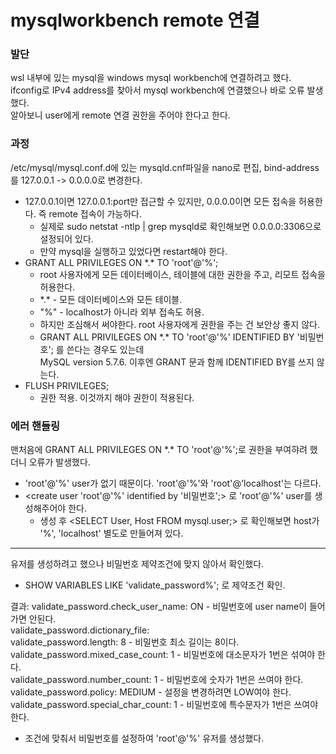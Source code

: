 # mysqlworkbench remote 연결

### 발단
wsl 내부에 있는 mysql을 windows mysql workbench에 연결하려고 했다.   
ifconfig로 IPv4 address를 찾아서 mysql workbench에 연결했으나 바로 오류 발생했다.   
알아보니 user에게 remote 연결 권한을 주어야 한다고 한다.

### 과정
/etc/mysql/mysql.conf.d에 있는 mysqld.cnf파일을 nano로 편집, bind-address를 127.0.0.1 -> 0.0.0.0로 변경한다.   
 * 127.0.0.1이면 127.0.0.1:port만 접근할 수 있지만, 0.0.0.0이면 모든 접속을 허용한다. 즉 remote 접속이 가능하다.
   * 실제로 sudo netstat -ntlp | grep mysqld로 확인해보면 0.0.0.0:3306으로 설정되어 있다. 
   * 만약 mysql을 실행하고 있었다면 restart해야 한다.
 * GRANT ALL PRIVILEGES ON \*.\* TO 'root'@'%';
   * root 사용자에게 모든 데이터베이스, 테이블에 대한 권한을 주고, 리모트 접속을 허용한다.
   * \*.\* - 모든 데이터베이스와 모든 테이블.
   * "%" - localhost가 아니라 외부 접속도 허용.
   * 하지만 조심해서 써야한다. root 사용자에게 권한을 주는 건 보안상 좋지 않다. 
   * GRANT ALL PRIVILEGES ON \*.\* TO 'root'@'%' IDENTIFIED BY '비밀번호'; 를 쓴다는 경우도 있는데   
    MySQL version 5.7.6. 이후엔 GRANT 문과 함께 IDENTIFIED BY를 쓰지 않는다.
 * FLUSH PRIVILEGES;
   * 권한 적용. 이것까지 해야 권한이 적용된다.

### 에러 핸들링
맨처음에 GRANT ALL PRIVILEGES ON \*.\* TO 'root'@'%';로 권한을 부여햐려 했더니 오류가 발생했다.
 * 'root'@'%' user가 없기 때문이다. 'root'@'%'와 'root'@'localhost'는 다르다.
 * <create user 'root'@'%' identified by '비밀번호';> 로 'root'@'%' user를 생성해주어야 한다. 
   *  생성 후 <SELECT User, Host FROM mysql.user;> 로 확인해보면 host가 '%', 'localhost' 별도로 만들어져 있다.
 ___

유저를 생성하려고 했으나 비밀번호 제약조건에 맞지 않아서 확인했다.
<Your password does not satisfy the current policy requirements>
     
 * SHOW VARIABLES LIKE 'validate_password%'; 로 제약조건 확인.
   
결과:
validate_password.check_user_name: ON - 비밀번호에 user name이 들어가면 안된다.   
validate_password.dictionary_file:    
validate_password.length: 8 - 비밀번호 최소 길이는 8이다.    
validate_password.mixed_case_count: 1 - 비밀번호에 대소문자가 1번은 섞여야 한다.   
validate_password.number_count: 1 - 비밀번호에 숫자가 1번은 쓰여야 한다.      
validate_password.policy: MEDIUM - 설정을 변경하려면 LOW여야 한다.     
validate_password.special_char_count: 1 - 비밀번호에 특수문자가 1번은 쓰여야 한다.   

* 조건에 맞춰서 비밀번호를 설정하여 'root'@'%' 유저를 생성했다.  

  


